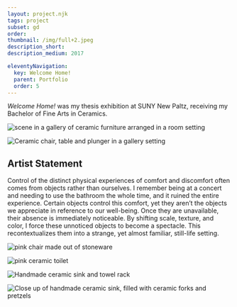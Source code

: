 ```yaml
---
layout: project.njk
tags: project
subset: gd
order:
thumbnail: /img/full+2.jpeg
description_short:
description_medium: 2017

eleventyNavigation:
  key: Welcome Home!
  parent: Portfolio
  order: 5
---
```



_Welcome Home!_ was my thesis exhibition at SUNY New Paltz, receiving my Bachelor of Fine Arts in Ceramics. 

![scene in a gallery of ceramic furniture arranged in a room setting](/img/welcome-home/full.jpeg)

![Ceramic chair, table and plunger in a gallery setting](/img/welcome-home/chair+table+plunger.jpeg)

## Artist Statement

Control of the distinct physical experiences of comfort and discomfort often comes from objects rather than ourselves. I remember being at a concert and needing to use the bathroom the whole time, and it ruined the entire experience. Certain objects control this comfort, yet they aren’t the objects we appreciate in reference to our well-being. Once they are unavailable, their absence is immediately noticeable. By shifting scale, texture, and color, I force these unnoticed objects to become a spectacle. This recontextualizes them into a strange, yet almost familiar, still-life setting. 

![pink chair made out of stoneware](/img/welcome-home/Helling_3.jpeg)

![pink ceramic toilet](/img/welcome-home/Helling_1.jpeg)

![Handmade ceramic sink and towel rack](/img/welcome-home/sink+and+towel+rack.jpeg)

![Close up of handmade ceramic sink, filled with ceramic forks and pretzels](/img/welcome-home/close+up+sink.jpeg)

